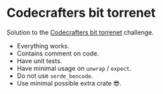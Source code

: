 # Codecrafters bit torrenet

Solution to the [Codecrafters bit torrenet](https://app.codecrafters.io/courses/bittorrent/completed) challenge.

- Everything works.
- Contains comment on code.
- Have unit tests.
- Have minimal usage on `unwrap` / `expect`.
- Do not use `serde_bencode`.
- Use minimal possible extra crate 😎.
